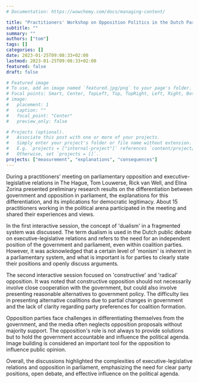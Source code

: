 ```yaml
---
# Documentation: https://wowchemy.com/docs/managing-content/

title: "Practitioners' Workshop on Opposition Politics in the Dutch Parliament"
subtitle: ""
summary: ""
authors: ["tom"]
tags: []
categories: []
date: 2023-01-25T09:08:33+02:00
lastmod: 2023-01-25T09:08:33+02:00
featured: false
draft: false

# Featured image
# To use, add an image named `featured.jpg/png` to your page's folder.
# Focal points: Smart, Center, TopLeft, Top, TopRight, Left, Right, BottomLeft, Bottom, BottomRight.
# image:
#   placement: 1
#   caption: ""
#   focal_point: "Center"
#   preview_only: false

# Projects (optional).
#   Associate this post with one or more of your projects.
#   Simply enter your project's folder or file name without extension.
#   E.g. `projects = ["internal-project"]` references `content/project/deep-learning/index.md`.
#   Otherwise, set `projects = []`.
projects: ["measurement", "explanations", "consequences"]
---
```



During a practitioners' meeting on parliamentary opposition and executive-legislative relations in The Hague, Tom Louwerse, Rick van Well, and Elina Zorina presented preliminary research results on the differentiation between government and opposition in parliament, the explanations for this differentiation, and its implications for democratic legitimacy. About 15 practitioners working in the political arena participated in the meeting and shared their experiences and views.

In the first interactive session, the concept of 'dualism' in a fragmented system was discussed. The term dualism is used in the Dutch public debate on executive-legislative relations and refers to the need for an independent position of the government and parliament, even within coalition parties. However, it was acknowledged that a certain level of 'monism' is inherent in a parliamentary system, and what is important is for parties to clearly state their positions and openly discuss arguments.

The second interactive session focused on 'constructive' and 'radical' opposition. It was noted that constructive opposition should not necessarily involve close cooperation with the government, but could also involve presenting reasonable alternatives to government policy. The difficulty lies in presenting alternative coalitions due to partial changes in government and the lack of clarity regarding party preferences for coalition formation.

Opposition parties face challenges in differentiating themselves from the government, and the media often neglects opposition proposals without majority support. The opposition's role is not always to provide solutions but to hold the government accountable and influence the political agenda. Image building is considered an important tool for the opposition to influence public opinion.

Overall, the discussions highlighted the complexities of executive-legislative relations and opposition in parliament, emphasizing the need for clear party positions, open debate, and effective influence on the political agenda.
